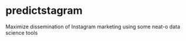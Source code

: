 # predictstagram
Maximize dissemination of Instagram marketing using some neat-o data science tools
